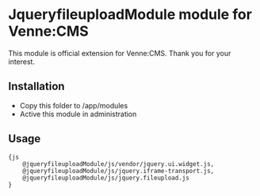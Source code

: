 JqueryfileuploadModule module for Venne:CMS
===========================================

This module is official extension for Venne:CMS. Thank you for your interest.

Installation
------------

- Copy this folder to /app/modules
- Active this module in administration

Usage
-----

```
{js
	@jqueryfileuploadModule/js/vendor/jquery.ui.widget.js,
	@jqueryfileuploadModule/js/jquery.iframe-transport.js,
	@jqueryfileuploadModule/js/jquery.fileupload.js
}
```
